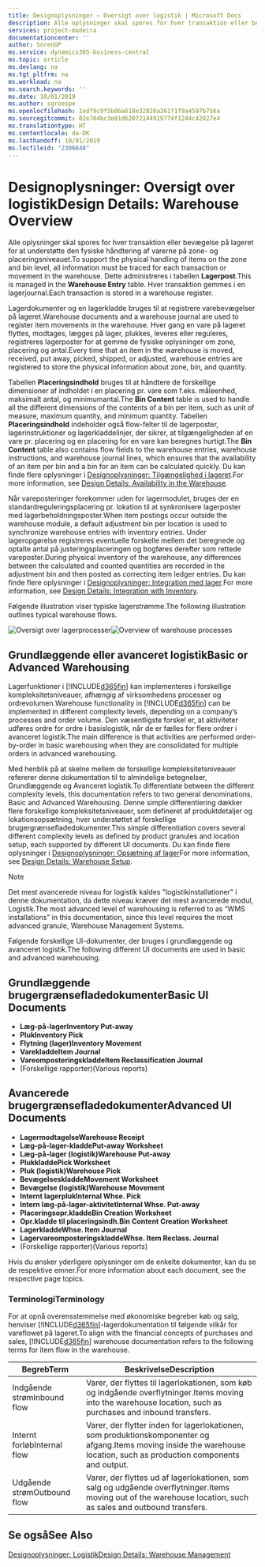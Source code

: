 ```yaml
---
title: Designoplysninger – Oversigt over logistik | Microsoft Docs
description: Alle oplysninger skal spores for hver transaktion eller bevægelse på lageret for at understøtte den fysiske håndtering af varerne på zone- og placeringsniveauet. Dette administreres i tabellen **Lagerpost**. Hver transaktion gemmes i en lagerjournal.
services: project-madeira
documentationcenter: ''
author: SorenGP
ms.service: dynamics365-business-central
ms.topic: article
ms.devlang: na
ms.tgt_pltfrm: na
ms.workload: na
ms.search.keywords: ''
ms.date: 10/01/2019
ms.author: sgroespe
ms.openlocfilehash: 1edf9c9f5b86a618e32820a261f1f9a4597b756a
ms.sourcegitcommit: 02e704bc3e01d62072144919774f1244c42827e4
ms.translationtype: HT
ms.contentlocale: da-DK
ms.lasthandoff: 10/01/2019
ms.locfileid: "2306648"
---
```

# <a name="design-details-warehouse-overview"></a><span data-ttu-id="fb77e-105">Designoplysninger: Oversigt over logistik</span><span class="sxs-lookup"><span data-stu-id="fb77e-105">Design Details: Warehouse Overview</span></span>
<span data-ttu-id="fb77e-106">Alle oplysninger skal spores for hver transaktion eller bevægelse på lageret for at understøtte den fysiske håndtering af varerne på zone- og placeringsniveauet.</span><span class="sxs-lookup"><span data-stu-id="fb77e-106">To support the physical handling of items on the zone and bin level, all information must be traced for each transaction or movement in the warehouse.</span></span> <span data-ttu-id="fb77e-107">Dette administreres i tabellen **Lagerpost**.</span><span class="sxs-lookup"><span data-stu-id="fb77e-107">This is managed in the **Warehouse Entry** table.</span></span> <span data-ttu-id="fb77e-108">Hver transaktion gemmes i en lagerjournal.</span><span class="sxs-lookup"><span data-stu-id="fb77e-108">Each transaction is stored in a warehouse register.</span></span>  

<span data-ttu-id="fb77e-109">Lagerdokumenter og en lagerkladde bruges til at registrere varebevægelser på lageret.</span><span class="sxs-lookup"><span data-stu-id="fb77e-109">Warehouse documents and a warehouse journal are used to register item movements in the warehouse.</span></span> <span data-ttu-id="fb77e-110">Hver gang en vare på lageret flyttes, modtages, lægges på lager, plukkes, leveres eller reguleres, registreres lagerposter for at gemme de fysiske oplysninger om zone, placering og antal.</span><span class="sxs-lookup"><span data-stu-id="fb77e-110">Every time that an item in the warehouse is moved, received, put away, picked, shipped, or adjusted, warehouse entries are registered to store the physical information about zone, bin, and quantity.</span></span>

<span data-ttu-id="fb77e-111">Tabellen **Placeringsindhold** bruges til at håndtere de forskellige dimensioner af indholdet i en placering pr. vare som f.eks. måleenhed, maksimalt antal, og minimumantal.</span><span class="sxs-lookup"><span data-stu-id="fb77e-111">The **Bin Content** table is used to handle all the different dimensions of the contents of a bin per item, such as unit of measure, maximum quantity, and minimum quantity.</span></span> <span data-ttu-id="fb77e-112">Tabellen **Placeringsindhold** indeholder også flow-felter til de lagerposter, lagerinstruktioner og lagerkladdelinjer, der sikrer, at tilgængeligheden af en vare pr. placering og en placering for en vare kan beregnes hurtigt.</span><span class="sxs-lookup"><span data-stu-id="fb77e-112">The **Bin Content** table also contains flow fields to the warehouse entries, warehouse instructions, and warehouse journal lines, which ensures that the availability of an item per bin and a bin for an item can be calculated quickly.</span></span> <span data-ttu-id="fb77e-113">Du kan finde flere oplysninger i [Designoplysninger: Tilgængelighed i lageret](design-details-availability-in-the-warehouse.md).</span><span class="sxs-lookup"><span data-stu-id="fb77e-113">For more information, see [Design Details: Availability in the Warehouse](design-details-availability-in-the-warehouse.md).</span></span>  

<span data-ttu-id="fb77e-114">Når vareposteringer forekommer uden for lagermodulet, bruges der en standardreguleringsplacering pr. lokation til at synkronisere lagerposter med lagerbeholdningsposter.</span><span class="sxs-lookup"><span data-stu-id="fb77e-114">When item postings occur outside the warehouse module, a default adjustment bin per location is used to synchronize warehouse entries with inventory entries.</span></span> <span data-ttu-id="fb77e-115">Under lageropgørelse registreres eventuelle forskelle mellem det beregnede og optalte antal på justeringsplaceringen og bogføres derefter som rettede vareposter.</span><span class="sxs-lookup"><span data-stu-id="fb77e-115">During physical inventory of the warehouse, any differences between the calculated and counted quantities are recorded in the adjustment bin and then posted as correcting item ledger entries.</span></span> <span data-ttu-id="fb77e-116">Du kan finde flere oplysninger i [Designoplysninger: Integration med lager](design-details-integration-with-inventory.md).</span><span class="sxs-lookup"><span data-stu-id="fb77e-116">For more information, see [Design Details: Integration with Inventory](design-details-integration-with-inventory.md).</span></span>  

<span data-ttu-id="fb77e-117">Følgende illustration viser typiske lagerstrømme.</span><span class="sxs-lookup"><span data-stu-id="fb77e-117">The following illustration outlines typical warehouse flows.</span></span>  

<span data-ttu-id="fb77e-118">![Oversigt over lagerprocesser](media/design_details_warehouse_management_overview.png "Oversigt over lagerprocesser")</span><span class="sxs-lookup"><span data-stu-id="fb77e-118">![Overview of warehouse processes](media/design_details_warehouse_management_overview.png "Overview of warehouse processes")</span></span>  

## <a name="basic-or-advanced-warehousing"></a><span data-ttu-id="fb77e-119">Grundlæggende eller avanceret logistik</span><span class="sxs-lookup"><span data-stu-id="fb77e-119">Basic or Advanced Warehousing</span></span>  
<span data-ttu-id="fb77e-120">Lagerfunktioner i [!INCLUDE[d365fin](includes/d365fin_md.md)] kan implementeres i forskellige kompleksitetsniveauer, afhængig af virksomhedens processer og ordrevolumen.</span><span class="sxs-lookup"><span data-stu-id="fb77e-120">Warehouse functionality in [!INCLUDE[d365fin](includes/d365fin_md.md)] can be implemented in different complexity levels, depending on a company’s processes and order volume.</span></span> <span data-ttu-id="fb77e-121">Den væsentligste forskel er, at aktiviteter udføres ordre for ordre i basislogistik, når de er fælles for flere ordrer i avanceret logistik.</span><span class="sxs-lookup"><span data-stu-id="fb77e-121">The main difference is that activities are performed order-by-order in basic warehousing when they are consolidated for multiple orders in advanced warehousing.</span></span>  

 <span data-ttu-id="fb77e-122">Med henblik på at skelne mellem de forskellige kompleksitetsniveauer refererer denne dokumentation til to almindelige betegnelser, Grundlæggende og Avanceret logistik.</span><span class="sxs-lookup"><span data-stu-id="fb77e-122">To differentiate between the different complexity levels, this documentation refers to two general denominations, Basic and Advanced Warehousing.</span></span> <span data-ttu-id="fb77e-123">Denne simple differentiering dækker flere forskellige kompleksitetsniveauer, som defineret af produktdetaljer og lokationsopsætning, hver understøttet af forskellige brugergrænsefladedokumenter.</span><span class="sxs-lookup"><span data-stu-id="fb77e-123">This simple differentiation covers several different complexity levels as defined by product granules and location setup, each supported by different UI documents.</span></span> <span data-ttu-id="fb77e-124">Du kan finde flere oplysninger i [Designoplysninger: Opsætning af lager](design-details-warehouse-setup.md)</span><span class="sxs-lookup"><span data-stu-id="fb77e-124">For more information, see [Design Details: Warehouse Setup](design-details-warehouse-setup.md).</span></span>  

> [!NOTE]  
>  <span data-ttu-id="fb77e-125">Det mest avancerede niveau for logistik kaldes "logistikinstallationer" i denne dokumentation, da dette niveau kræver det mest avancerede modul, Logistik.</span><span class="sxs-lookup"><span data-stu-id="fb77e-125">The most advanced level of warehousing is referred to as “WMS installations” in this documentation, since this level requires the most advanced granule, Warehouse Management Systems.</span></span>  

 <span data-ttu-id="fb77e-126">Følgende forskellige UI-dokumenter, der bruges i grundlæggende og avanceret logistik.</span><span class="sxs-lookup"><span data-stu-id="fb77e-126">The following different UI documents are used in basic and advanced warehousing.</span></span>  

## <a name="basic-ui-documents"></a><span data-ttu-id="fb77e-127">Grundlæggende brugergrænsefladedokumenter</span><span class="sxs-lookup"><span data-stu-id="fb77e-127">Basic UI Documents</span></span>  

-   <span data-ttu-id="fb77e-128">**Læg-på-lager**</span><span class="sxs-lookup"><span data-stu-id="fb77e-128">**Inventory Put-away**</span></span>  
-   <span data-ttu-id="fb77e-129">**Pluk**</span><span class="sxs-lookup"><span data-stu-id="fb77e-129">**Inventory Pick**</span></span>  
-   <span data-ttu-id="fb77e-130">**Flytning (lager)**</span><span class="sxs-lookup"><span data-stu-id="fb77e-130">**Inventory Movement**</span></span>  
-   <span data-ttu-id="fb77e-131">**Varekladde**</span><span class="sxs-lookup"><span data-stu-id="fb77e-131">**Item Journal**</span></span>  
-   <span data-ttu-id="fb77e-132">**Vareomposteringskladde**</span><span class="sxs-lookup"><span data-stu-id="fb77e-132">**Item Reclassification Journal**</span></span>  
-   <span data-ttu-id="fb77e-133">(Forskellige rapporter)</span><span class="sxs-lookup"><span data-stu-id="fb77e-133">(Various reports)</span></span>  

## <a name="advanced-ui-documents"></a><span data-ttu-id="fb77e-134">Avancerede brugergrænsefladedokumenter</span><span class="sxs-lookup"><span data-stu-id="fb77e-134">Advanced UI Documents</span></span>  

-   <span data-ttu-id="fb77e-135">**Lagermodtagelse**</span><span class="sxs-lookup"><span data-stu-id="fb77e-135">**Warehouse Receipt**</span></span>  
-   <span data-ttu-id="fb77e-136">**Læg-på-lager-kladde**</span><span class="sxs-lookup"><span data-stu-id="fb77e-136">**Put-away Worksheet**</span></span>  
-   <span data-ttu-id="fb77e-137">**Læg-på-lager (logistik)**</span><span class="sxs-lookup"><span data-stu-id="fb77e-137">**Warehouse Put-away**</span></span>  
-   <span data-ttu-id="fb77e-138">**Plukkladde**</span><span class="sxs-lookup"><span data-stu-id="fb77e-138">**Pick Worksheet**</span></span>  
-   <span data-ttu-id="fb77e-139">**Pluk (logistik)**</span><span class="sxs-lookup"><span data-stu-id="fb77e-139">**Warehouse Pick**</span></span>  
-   <span data-ttu-id="fb77e-140">**Bevægelseskladde**</span><span class="sxs-lookup"><span data-stu-id="fb77e-140">**Movement Worksheet**</span></span>  
-   <span data-ttu-id="fb77e-141">**Bevægelse (logistik)**</span><span class="sxs-lookup"><span data-stu-id="fb77e-141">**Warehouse Movement**</span></span>  
-   <span data-ttu-id="fb77e-142">**Internt lagerpluk**</span><span class="sxs-lookup"><span data-stu-id="fb77e-142">**Internal Whse. Pick**</span></span>  
-   <span data-ttu-id="fb77e-143">**Intern læg-på-lager-aktivitet**</span><span class="sxs-lookup"><span data-stu-id="fb77e-143">**Internal Whse. Put-away**</span></span>  
-   <span data-ttu-id="fb77e-144">**Placeringsopr.kladde**</span><span class="sxs-lookup"><span data-stu-id="fb77e-144">**Bin Creation Worksheet**</span></span>  
-   <span data-ttu-id="fb77e-145">**Opr.kladde til placeringsindh.**</span><span class="sxs-lookup"><span data-stu-id="fb77e-145">**Bin Content Creation Worksheet**</span></span>  
-   <span data-ttu-id="fb77e-146">**Lagerkladde**</span><span class="sxs-lookup"><span data-stu-id="fb77e-146">**Whse. Item Journal**</span></span>  
-   <span data-ttu-id="fb77e-147">**Lagervareomposteringskladde**</span><span class="sxs-lookup"><span data-stu-id="fb77e-147">**Whse. Item Reclass. Journal**</span></span>  
-   <span data-ttu-id="fb77e-148">(Forskellige rapporter)</span><span class="sxs-lookup"><span data-stu-id="fb77e-148">(Various reports)</span></span>  

<span data-ttu-id="fb77e-149">Hvis du ønsker yderligere oplysninger om de enkelte dokumenter, kan du se de respektive emner.</span><span class="sxs-lookup"><span data-stu-id="fb77e-149">For more information about each document, see the respective page topics.</span></span>  

### <a name="terminology"></a><span data-ttu-id="fb77e-150">Terminologi</span><span class="sxs-lookup"><span data-stu-id="fb77e-150">Terminology</span></span>  
<span data-ttu-id="fb77e-151">For at opnå overensstemmelse med økonomiske begreber køb og salg, henviser [!INCLUDE[d365fin](includes/d365fin_md.md)]-lagerdokumentation til følgende vilkår for vareflowet på lageret.</span><span class="sxs-lookup"><span data-stu-id="fb77e-151">To align with the financial concepts of purchases and sales, [!INCLUDE[d365fin](includes/d365fin_md.md)] warehouse documentation refers to the following terms for item flow in the warehouse.</span></span>  

|<span data-ttu-id="fb77e-152">Begreb</span><span class="sxs-lookup"><span data-stu-id="fb77e-152">Term</span></span>|<span data-ttu-id="fb77e-153">Beskrivelse</span><span class="sxs-lookup"><span data-stu-id="fb77e-153">Description</span></span>|  
|----------|---------------------------------------|  
|<span data-ttu-id="fb77e-154">Indgående strøm</span><span class="sxs-lookup"><span data-stu-id="fb77e-154">Inbound flow</span></span>|<span data-ttu-id="fb77e-155">Varer, der flyttes til lagerlokationen, som køb og indgående overflytninger.</span><span class="sxs-lookup"><span data-stu-id="fb77e-155">Items moving into the warehouse location, such as purchases and inbound transfers.</span></span>|  
|<span data-ttu-id="fb77e-156">Internt forløb</span><span class="sxs-lookup"><span data-stu-id="fb77e-156">Internal flow</span></span>|<span data-ttu-id="fb77e-157">Varer, der flytter inden for lagerlokationen, som produktionskomponenter og afgang.</span><span class="sxs-lookup"><span data-stu-id="fb77e-157">Items moving inside the warehouse location, such as production components and output.</span></span>|  
|<span data-ttu-id="fb77e-158">Udgående strøm</span><span class="sxs-lookup"><span data-stu-id="fb77e-158">Outbound flow</span></span>|<span data-ttu-id="fb77e-159">Varer, der flyttes ud af lagerlokationen, som salg og udgående overflytninger.</span><span class="sxs-lookup"><span data-stu-id="fb77e-159">Items moving out of the warehouse location, such as sales and outbound transfers.</span></span>|  

## <a name="see-also"></a><span data-ttu-id="fb77e-160">Se også</span><span class="sxs-lookup"><span data-stu-id="fb77e-160">See Also</span></span>  
 [<span data-ttu-id="fb77e-161">Designoplysninger: Logistik</span><span class="sxs-lookup"><span data-stu-id="fb77e-161">Design Details: Warehouse Management</span></span>](design-details-warehouse-management.md)
